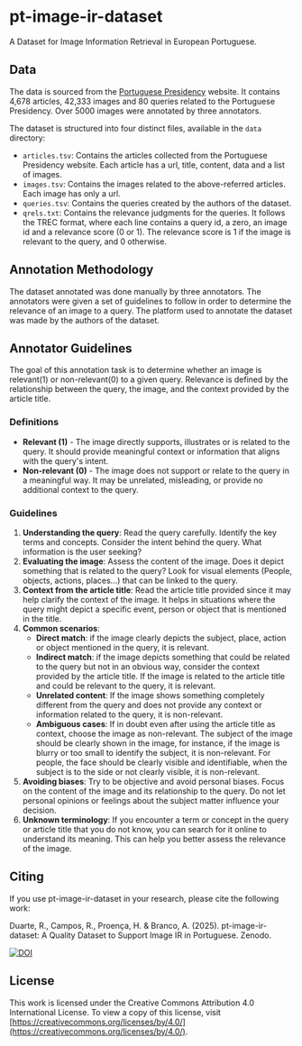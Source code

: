 # pt-image-ir-dataset

A Dataset for Image Information Retrieval in European Portuguese.

## Data

The data is sourced from the [Portuguese Presidency](https://www.presidencia.pt/) website. It contains 4,678 articles, 42,333 images and 80 queries related to the Portuguese Presidency. Over 5000 images were annotated by three annotators.

The dataset is structured into four distinct files, available in the `data` directory:

- `articles.tsv`: Contains the articles collected from the Portuguese Presidency website. Each article has a url, title, content, data and a list of images.
- `images.tsv`: Contains the images related to the above-referred articles. Each image has only a url.
- `queries.tsv`: Contains the queries created by the authors of the dataset.
- `qrels.txt`: Contains the relevance judgments for the queries. It follows the TREC format, where each line contains a query id, a zero, an image id and a relevance score (0 or 1). The relevance score is 1 if the image is relevant to the query, and 0 otherwise.

## Annotation Methodology

The dataset annotated was done manually by three annotators. The annotators were given a set of guidelines to follow in order to determine the relevance of an image to a query. The platform used to annotate the dataset was made by the authors of the dataset.

## Annotator Guidelines

The goal of this annotation task is to determine whether an image is relevant(1) or non-relevant(0) to a given query. Relevance is defined by the relationship between the query, the image, and the context provided by the article title.

### Definitions

- **Relevant (1)** - The image directly supports, illustrates or is related to the query. It should provide meaningful context or information that aligns with the query's intent.
- **Non-relevant (0)** - The image does not support or relate to the query in a meaningful way. It may be unrelated, misleading, or provide no additional context to the query.

### Guidelines

1. **Understanding the query**: Read the query carefully. Identify the key terms and concepts. Consider the intent behind the query. What information is the user seeking?
2. **Evaluating the image**: Assess the content of the image. Does it depict something that is related to the query? Look for visual elements (People, objects, actions, places...) that can be linked to the query.
3. **Context from the article title**: Read the article title provided since it may help clarify the context of the image. It helps in situations where the query might depict a specific event, person or object that is mentioned in the title.
4. **Common scenarios**:
    - **Direct match**: if the image clearly depicts the subject, place, action or object mentioned in the query, it is relevant.
    - **Indirect match**: if the image depicts something that could be related to the query but not in an obvious way, consider the context provided by the article title. If the image is related to the article title and could be relevant to the query, it is relevant.
    - **Unrelated content**: If the image shows something completely different from the query and does not provide any context or information related to the query, it is non-relevant.
    - **Ambiguous cases**: If in doubt even after using the article title as context, choose the image as non-relevant. The subject of the image should be clearly shown in the image, for instance, if the image is blurry or too small to identify the subject, it is non-relevant. For people, the face should be clearly visible and identifiable, when the subject is to the side or not clearly visible, it is non-relevant.
5. **Avoiding biases**: Try to be objective and avoid personal biases. Focus on the content of the image and its relationship to the query. Do not let personal opinions or feelings about the subject matter influence your decision.
6. **Unknown terminology**: If you encounter a term or concept in the query or article title that you do not know, you can search for it online to understand its meaning. This can help you better assess the relevance of the image.

## Citing

If you use pt-image-ir-dataset in your research, please cite the following work:

Duarte, R., Campos, R., Proença, H. & Branco, A. (2025). pt-image-ir-dataset: A Quality Dataset to Support Image IR in Portuguese. Zenodo.

[![DOI](https://zenodo.org/badge/DOI/10.5281/zenodo.15566573.svg)](https://doi.org/10.5281/zenodo.15566573)

## License

This work is licensed under the Creative Commons Attribution 4.0 International License.
To view a copy of this license, visit [https://creativecommons.org/licenses/by/4.0/](https://creativecommons.org/licenses/by/4.0/).
